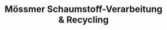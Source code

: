 ---
title: "Mössmer Schaumstoff-Verarbeitung & Recycling"
url: /tettnang/moessmer-schaumstoff-verarbeitung-und-recycling/
shop: Baustoffe
---